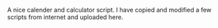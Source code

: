 A nice calender and calculator script. I have copied and modified a few scripts from internet and uploaded here.
